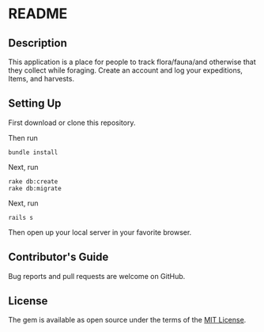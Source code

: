 # README

## Description

This application is a place for people to track flora/fauna/and otherwise that they collect while foraging.  Create an account and log your expeditions, Items, and harvests.

## Setting Up

First download or clone this repository.

Then run
```
bundle install
```
Next, run
```
rake db:create
rake db:migrate
```

Next, run
```
rails s
```

Then open up your local server in your favorite browser.

## Contributor's Guide

Bug reports and pull requests are welcome on GitHub.

## License

The gem is available as open source under the terms of the [MIT License](https://opensource.org/licenses/MIT).

